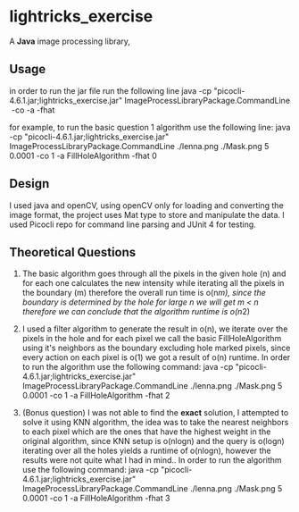 # lightricks_exercise

A **Java** image processing library,

## Usage
in order to run the jar file run the following line
java -cp "picocli-4.6.1.jar;lightricks_exercise.jar" ImageProcessLibraryPackage.CommandLine <image> <mask> <exponent> <epsilon> -co <connection type> -a <algorithm> -fhat <algorithm implementation>

for example, to run the basic question 1 algorithm use the following line:
java -cp "picocli-4.6.1.jar;lightricks_exercise.jar" ImageProcessLibraryPackage.CommandLine ./lenna.png ./Mask.png 5 0.0001 -co 1 -a FillHoleAlgorithm -fhat 0

## Design
I used java and openCV, using openCV only for loading and converting the image format,
the project uses Mat type to store and manipulate the data.
I used Picocli repo for command line parsing and JUnit 4 for testing.

## Theoretical Questions
1) The basic algorithm goes through all the pixels in the given hole (n) and for each one calculates the new intensity while iterating
all the pixels in the boundary (m) therefore the overall run time is o(n*m), since the boundary is determined by the hole
for large n we will get m < n therefore we can conclude that the algorithm runtime is o(n*2)

2) I used a filter algorithm to generate the result in o(n), we iterate over the pixels in the hole and for each pixel we
call the basic FillHoleAlgorithm using it's neighbors as the boundary excluding hole marked pixels,
since every action on each pixel is o(1) we got a result of o(n) runtime.
In order to run the algorithm use the following command:
java -cp "picocli-4.6.1.jar;lightricks_exercise.jar" ImageProcessLibraryPackage.CommandLine ./lenna.png ./Mask.png 5 0.0001 -co 1 -a FillHoleAlgorithm -fhat 2


3) (Bonus question) I was not able to find the **exact** solution, I attempted to solve it using KNN algorithm,
the idea was to take the nearest neighbors to each pixel which are the ones that have the highest weight in the original algorithm,
since KNN setup is o(nlogn) and the query is o(logn) iterating over all the holes yields a runtime of o(nlogn),
however the results were not quite what I had in mind..
In order to run the algorithm use the following command:
java -cp "picocli-4.6.1.jar;lightricks_exercise.jar" ImageProcessLibraryPackage.CommandLine ./lenna.png ./Mask.png 5 0.0001 -co 1 -a FillHoleAlgorithm -fhat 3